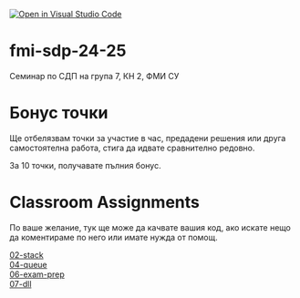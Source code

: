 [![Open in Visual Studio Code](https://classroom.github.com/assets/open-in-vscode-2e0aaae1b6195c2367325f4f02e2d04e9abb55f0b24a779b69b11b9e10269abc.svg)](https://classroom.github.com/online_ide?assignment_repo_id=17415405&assignment_repo_type=AssignmentRepo)
# fmi-sdp-24-25
Семинар по СДП на група 7, КН 2, ФМИ СУ

# Бонус точки
Ще отбелязвам точки за участие в час, предадени решения или друга самостоятелна работа, стига да идвате сравнително редовно.    
    
За 10 точки, получавате пълния бонус.													

# Classroom Assignments
По ваше желание, тук ще може да качвате вашия код, ако искате нещо да коментираме по него или имате нужда от помощ.    

[02-stack](https://classroom.github.com/a/hm6q-Yp1)  
[04-queue](https://classroom.github.com/a/TtCCumFr)      
[06-exam-prep](https://classroom.github.com/a/MBAXOgxK)    
[07-dll](https://classroom.github.com/a/_9TjVYr6)    
